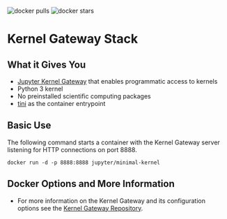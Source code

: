 ![docker pulls](https://img.shields.io/docker/pulls/jupyter/minimal-kernel.svg) ![docker stars](https://img.shields.io/docker/stars/jupyter/minimal-kernel.svg)

# Kernel Gateway Stack

## What it Gives You

* [Jupyter Kernel Gateway](https://github.com/jupyter-incubator/kernel_gateway) that enables programmatic access to kernels
* Python 3 kernel
* No preinstalled scientific computing packages
* [tini](https://github.com/krallin/tini) as the container entrypoint

## Basic Use

The following command starts a container with the Kernel Gateway server listening for HTTP connections on port 8888.

```
docker run -d -p 8888:8888 jupyter/minimal-kernel
```

## Docker Options and More Information
* For more information on the Kernel Gateway and its configuration options see the
[Kernel Gateway Repository](https://github.com/jupyter-incubator/kernel_gateway#what-it-gives-you).
